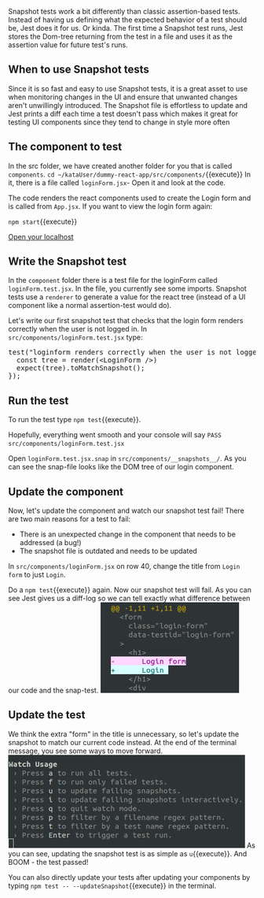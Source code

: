 Snapshot tests work a bit differently than classic assertion-based tests. Instead of having us defining what the expected behavior of a test should be, Jest does it for us. Or kinda. The first time a Snapshot test runs, Jest stores the Dom-tree returning from the test in a file and uses it as the assertion value for future test's runs.
 
## When to use Snapshot tests

Since it is so fast and easy to use Snapshot tests, it is a great asset to use when monitoring changes in the UI and ensure that unwanted changes aren't unwillingly introduced. The Snapshot file is effortless to update and Jest prints a diff each time a test doesn't pass which makes it great for testing UI components since they tend to change in style more often

## The component to test

In the src folder, we have created another folder for you that is called `components`. `cd ~/kataUser/dummy-react-app/src/components/`{{execute}} In it, there is a file called `loginForm.jsx`- Open it and look at the code. 

The code renders the react components used to create the Login form and is called from `App.jsx`. If you want to view the login form again:

`npm start`{{execute}}

[Open your localhost](https://[[HOST_SUBDOMAIN]]-3000-[[KATACODA_HOST]].environments.katacoda.com/)

## Write the Snapshot test

In the `component` folder there is a test file for the loginForm called `loginForm.test.jsx`. In the file, you currently see some imports. Snapshot tests use a `renderer` to generate a value for the react tree (instead of a UI component like a normal assertion-test would do). 

Let's write our first snapshot test that checks that the login form renders correctly when the user is not logged in. In `src/components/loginForm.test.jsx` type:
 
<pre class="file"  data-filename= "/root/kataUser/dummy-react-app/src/components/loginForm.test.jsx" data-target="append">
test("loginform renders correctly when the user is not logged in", () => {
  const tree = render(&lt;LoginForm /&gt;)
  expect(tree).toMatchSnapshot();
});
</pre>

## Run the test

To run the test type `npm test`{{execute}}.

Hopefully, everything went smooth and your console will say `PASS  src/components/loginForm.test.jsx`

Open `loginForm.test.jsx.snap` in `src/components/__snapshots__/`. As you can see the snap-file looks like the DOM tree of our login component. 

## Update the component

Now, let's update the component and watch our snapshot test fail! There are two main reasons for a test to fail:
   - There is an unexpected change in the component that needs to be addressed (a bug!)
   - The snapshot file is outdated and needs to be updated

In `src/components/loginForm.jsx` on row 40, change the title from `Login form` to just `Login`.

Do a `npm test`{{execute}} again. Now our snapshot test will fail. As you can see Jest gives us a diff-log so we can tell exactly what difference between our code and the snap-test. ![diff log](./assets/diff.png)

## Update the test

We think the extra "form" in the title is unnecessary, so let's update the snapshot to match our current code instead. At the end of the terminal message, you see some ways to move forward. ![watch usage](./assets/diffUsage.png) As you can see, updating the snapshot test is as simple as `u`{{execute}}. And BOOM - the test passed! 

You can also directly update your tests after updating your components by typing `npm test -- --updateSnapshot`{{execute}} in the terminal. 
